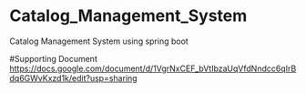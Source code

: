 # Catalog_Management_System
Catalog Management System using spring boot

#Supporting Document
https://docs.google.com/document/d/1VgrNxCEF_bVtIbzaUqVfdNndcc6qIrBdq6GWvKxzd1k/edit?usp=sharing
